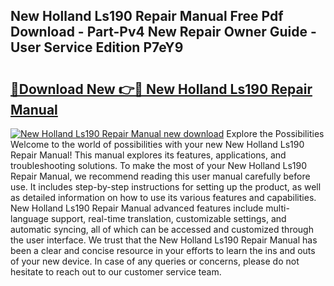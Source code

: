 ## New Holland Ls190 Repair Manual Free Pdf Download - Part-Pv4 New Repair Owner Guide - User Service Edition P7eY9

# <h2><a href="http://bc95235.oget.top/?id=New+Holland+Ls190+Repair+Manual">🔗Download New 👉🔴 New Holland Ls190 Repair Manual</a></h2>

[![New Holland Ls190 Repair Manual new download](https://i.imgur.com/5g1atiW.png)](http://bc95235.oget.top/?id=New+Holland+Ls190+Repair+Manual)
Explore the Possibilities Welcome to the world of possibilities with your new New Holland Ls190 Repair Manual! This manual explores its features, applications, and troubleshooting solutions. To make the most of your New Holland Ls190 Repair Manual, we recommend reading this user manual carefully before use. It includes step-by-step instructions for setting up the product, as well as detailed information on how to use its various features and capabilities. New Holland Ls190 Repair Manual advanced features include multi-language support, real-time translation, customizable settings, and automatic syncing, all of which can be accessed and customized through the user interface. We trust that the New Holland Ls190 Repair Manual has been a clear and concise resource in your efforts to learn the ins and outs of your new device. In case of any queries or concerns, please do not hesitate to reach out to our customer service team.
